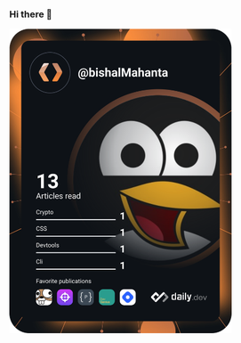 ### Hi there 👋

<!--
**Bishal-Mahanta/Bishal-Mahanta** is a ✨ _special_ ✨ repository because its `README.md` (this file) appears on your GitHub profile.

Here are some ideas to get you started:

- 🔭 I’m currently working on ...
- 🌱 I’m currently learning ...
- 👯 I’m looking to collaborate on ...
- 🤔 I’m looking for help with ...
- 💬 Ask me about ...
- 📫 How to reach me: ...
- 😄 Pronouns: ...
- ⚡ Fun fact: ...
-->
<a href="https://app.daily.dev/bishalMahanta"><img src="https://github.com/Bishal-Mahanta/Bishal-Mahanta/blob/master/devcard.svg" width="400" alt="Bishal Mahanta's Dev Card"/></a>
